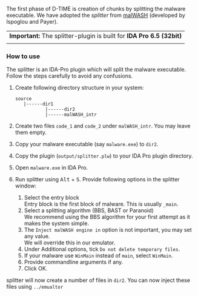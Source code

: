 The first phase of D-TIME is creation of chunks by splitting the malware executable.
We have adopted the _splitter_ from [malWASH][1] (developed by Ispoglou and Payer).

[1]:https://github.com/HexHive/malWASH

| |
|:-:|
| __Important:__ The splitter-plugin is built for __IDA Pro 6.5 (32bit)__ |
||

### How to use
The splitter is an IDA-Pro plugin which will split the malware executable. Follow the steps carefully to avoid any confusions.
1. Create following directory structure in your system:  

       source
          |------dir1
                  |------dir2
                  |------malWASH_intr
                  
2. Create two files `code_1` and `code_2` under `malWASH_intr`. You may leave them empty.
3. Copy your malware executable (say `malware.exe`) to `dir2`.
4. Copy the plugin (`output/splitter.plw`) to your IDA Pro plugin directory.
5. Open `malware.exe` in IDA Pro.
6. Run splitter using <kbd>Alt</kbd> + <kbd>S</kbd>.
   Provide following options in the splitter window:
      1. Select the entry block  
         Entry block is the first block of malware. This is usually `_main`.
      2. Select a splitting algorithm (BBS, BAST or Paranoid)  
         We recommend using the BBS algorithm for your first attempt as it makes the system simple.  
      3. The `Inject malWASH engine in` option is not important, you may set any value.  
         We will override this in our emulator.
      4. Under Additional options, tick `Do not delete temporary files`.
      5. If your malware use `WinMain` instead of `main`, select `WinMain`.
      6. Provide commandline arguments if any.
      7. Click OK.
      
splitter will now create a number of files in `dir2`.
You can now inject these files using `../emualtor`
